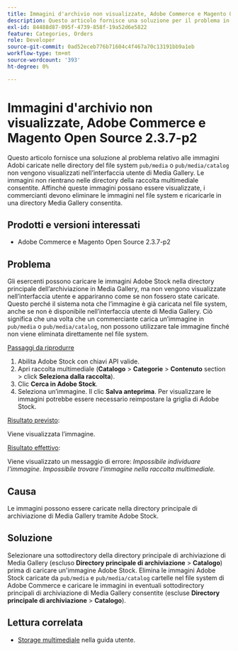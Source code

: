 ```yaml
---
title: Immagini d'archivio non visualizzate, Adobe Commerce e Magento Open Source 2.3.7-p2
description: Questo articolo fornisce una soluzione per il problema in cui le immagini stock di Adobi caricate nelle directory del file system "pub/media" o "pub/media/catalog" non vengono visualizzate nell’interfaccia utente di Media Gallery. Le immagini non rientrano nelle directory della raccolta multimediale consentite. Affinché queste immagini possano essere visualizzate, i commercianti devono eliminare le immagini nel file system e ricaricarle in una directory Media Gallery consentita.
exl-id: 84488d87-095f-4739-858f-19a52d6e5822
feature: Categories, Orders
role: Developer
source-git-commit: 0ad52eceb776b71604c4f467a70c13191bb9a1eb
workflow-type: tm+mt
source-wordcount: '393'
ht-degree: 0%

---
```


# Immagini d&#39;archivio non visualizzate, Adobe Commerce e Magento Open Source 2.3.7-p2

Questo articolo fornisce una soluzione al problema relativo alle immagini Adobi caricate nelle directory del file system `pub/media` o `pub/media/catalog` non vengono visualizzati nell’interfaccia utente di Media Gallery. Le immagini non rientrano nelle directory della raccolta multimediale consentite. Affinché queste immagini possano essere visualizzate, i commercianti devono eliminare le immagini nel file system e ricaricarle in una directory Media Gallery consentita.

## Prodotti e versioni interessati

* Adobe Commerce e Magento Open Source 2.3.7-p2


## Problema

Gli esercenti possono caricare le immagini Adobe Stock nella directory principale dell’archiviazione in Media Gallery, ma non vengono visualizzate nell’interfaccia utente e appariranno come se non fossero state caricate. Questo perché il sistema nota che l’immagine è già caricata nel file system, anche se non è disponibile nell’interfaccia utente di Media Gallery. Ciò significa che una volta che un commerciante carica un’immagine in `pub/media` o `pub/media/catalog`, non possono utilizzare tale immagine finché non viene eliminata direttamente nel file system.

<u>Passaggi da riprodurre</u>

1. Abilita Adobe Stock con chiavi API valide.
1. Apri raccolta multimediale (**Catalogo** > **Categorie** > **Contenuto** section > click **Seleziona dalla raccolta**).
1. Clic **Cerca in Adobe Stock**.
1. Seleziona un’immagine. Il clic **Salva anteprima**. Per visualizzare le immagini potrebbe essere necessario reimpostare la griglia di Adobe Stock.

<u>Risultato previsto</u>:

Viene visualizzata l’immagine.

<u>Risultato effettivo</u>:

Viene visualizzato un messaggio di errore: *Impossibile individuare l&#39;immagine. Impossibile trovare l&#39;immagine nella raccolta multimediale.*

## Causa

Le immagini possono essere caricate nella directory principale di archiviazione di Media Gallery tramite Adobe Stock.

## Soluzione

Selezionare una sottodirectory della directory principale di archiviazione di Media Gallery (escluso **Directory principale di archiviazione** > **Catalogo**) prima di caricare un&#39;immagine Adobe Stock.
Elimina le immagini Adobe Stock caricate da `pub/media` e `pub/media/catalog` cartelle nel file system di Adobe Commerce e caricare le immagini in eventuali sottodirectory principali di archiviazione di Media Gallery consentite (escluse **Directory principale di archiviazione** > **Catalogo**).

## Lettura correlata

* [Storage multimediale](https://docs.magento.com/user-guide/v2.3/cms/media-storage.html) nella guida utente.
